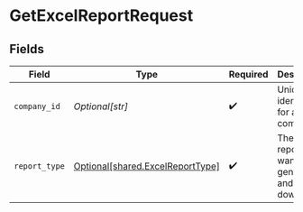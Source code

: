 # GetExcelReportRequest


## Fields

| Field                                                                          | Type                                                                           | Required                                                                       | Description                                                                    | Example                                                                        |
| ------------------------------------------------------------------------------ | ------------------------------------------------------------------------------ | ------------------------------------------------------------------------------ | ------------------------------------------------------------------------------ | ------------------------------------------------------------------------------ |
| `company_id`                                                                   | *Optional[str]*                                                                | :heavy_check_mark:                                                             | Unique identifier for a company.                                               | 8a210b68-6988-11ed-a1eb-0242ac120002                                           |
| `report_type`                                                                  | [Optional[shared.ExcelReportType]](undefined/models/shared/excelreporttype.md) | :heavy_check_mark:                                                             | The type of report you want to generate and download.                          |                                                                                |